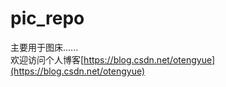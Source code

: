 # pic_repo
主要用于图床......<br />
欢迎访问个人博客[https://blog.csdn.net/otengyue](https://blog.csdn.net/otengyue)
